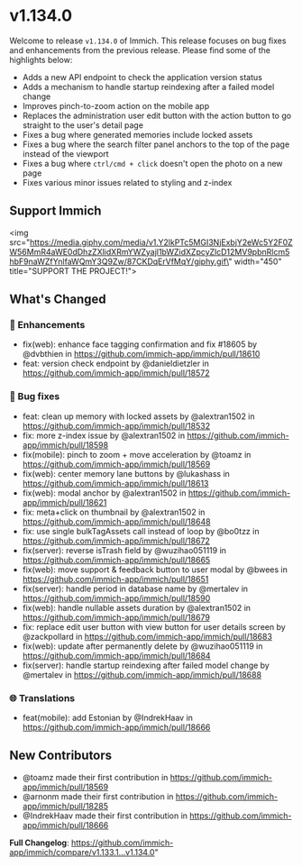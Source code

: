# v1.134.0

Welcome to release `v1.134.0` of Immich. This release focuses on bug fixes and enhancements from the previous release. Please find some of the highlights below:

- Adds a new API endpoint to check the application version status
- Adds a mechanism to handle startup reindexing after a failed model change
- Improves pinch-to-zoom action on the mobile app
- Replaces the administration user edit button with the action button to go straight to the user's detail page
- Fixes a bug where generated memories include locked assets
- Fixes a bug where the search filter panel anchors to the top of the page instead of the viewport
- Fixes a bug where `ctrl/cmd + click` doesn't open the photo on a new page 
- Fixes various minor issues related to styling and z-index


## Support Immich

<p align=\"center\">

<img src=\"https://media.giphy.com/media/v1.Y2lkPTc5MGI3NjExbjY2eWc5Y2F0ZW56MmR4aWE0dDhzZXlidXRmYWZyajl1bWZidXZpcyZlcD12MV9pbnRlcm5hbF9naWZfYnlfaWQmY3Q9Zw/87CKDqErVfMqY/giphy.gif\" width=\"450\" title=\"SUPPORT THE PROJECT!\"> 

</p>

<!-- Release notes generated using configuration in .github/release.yml at v1.134.0 -->

## What's Changed
### 🌟 Enhancements
* fix(web): enhance face tagging confirmation and fix #18605 by @dvbthien in https://github.com/immich-app/immich/pull/18610
* feat: version check endpoint by @danieldietzler in https://github.com/immich-app/immich/pull/18572
### 🐛 Bug fixes
* feat: clean up memory with locked assets by @alextran1502 in https://github.com/immich-app/immich/pull/18532
* fix: more z-index issue by @alextran1502 in https://github.com/immich-app/immich/pull/18598
* fix(mobile): pinch to zoom + move acceleration by @toamz in https://github.com/immich-app/immich/pull/18569
* fix(web): center memory lane buttons by @lukashass in https://github.com/immich-app/immich/pull/18613
* fix(web): modal anchor by @alextran1502 in https://github.com/immich-app/immich/pull/18621
* fix: meta+click on thumbnail by @alextran1502 in https://github.com/immich-app/immich/pull/18648
* fix: use single bulkTagAssets call instead of loop by @bo0tzz in https://github.com/immich-app/immich/pull/18672
* fix(server): reverse isTrash field by @wuzihao051119 in https://github.com/immich-app/immich/pull/18665
* fix(web): move support & feedback button to user modal by @bwees in https://github.com/immich-app/immich/pull/18651
* fix(server): handle period in database name by @mertalev in https://github.com/immich-app/immich/pull/18590
* fix(web): handle nullable assets duration by @alextran1502 in https://github.com/immich-app/immich/pull/18679
* fix: replace edit user button with view button for user details screen by @zackpollard in https://github.com/immich-app/immich/pull/18683
* fix(web): update after permanently delete by @wuzihao051119 in https://github.com/immich-app/immich/pull/18684
* fix(server): handle startup reindexing after failed model change by @mertalev in https://github.com/immich-app/immich/pull/18688
### 🌐 Translations
* feat(mobile): add Estonian by @IndrekHaav in https://github.com/immich-app/immich/pull/18666

## New Contributors
* @toamz made their first contribution in https://github.com/immich-app/immich/pull/18569
* @arnonm made their first contribution in https://github.com/immich-app/immich/pull/18285
* @IndrekHaav made their first contribution in https://github.com/immich-app/immich/pull/18666

**Full Changelog**: https://github.com/immich-app/immich/compare/v1.133.1...v1.134.0"
